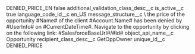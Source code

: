 <?xml version="1.0" encoding="UTF-8"?>
<CustomMetadata xmlns="http://soap.sforce.com/2006/04/metadata" xmlns:xsi="http://www.w3.org/2001/XMLSchema-instance" xmlns:xsd="http://www.w3.org/2001/XMLSchema">
    <label>DENIED_PRICE_EN</label>
    <protected>false</protected>
    <values>
        <field>additional_validation_class_desc__c</field>
        <value xsi:nil="true"/>
    </values>
    <values>
        <field>is_active__c</field>
        <value xsi:type="xsd:boolean">true</value>
    </values>
    <values>
        <field>language_code_id__c</field>
        <value xsi:type="xsd:string">en_US</value>
    </values>
    <values>
        <field>message_structure__c</field>
        <value xsi:type="xsd:string">\ the price of the opportunity #Name# of the client #Account.Name# has been denied by #UserInfo# on #CurrentDateTime#. Navigate to the opportunity by clicking on the following link: #SalesforceBaseUrl#/#Id#</value>
    </values>
    <values>
        <field>object_api_name__c</field>
        <value xsi:type="xsd:string">Opportunity</value>
    </values>
    <values>
        <field>recipient_class_desc__c</field>
        <value xsi:type="xsd:string">GetOppOwner</value>
    </values>
    <values>
        <field>unique_id__c</field>
        <value xsi:type="xsd:string">DENIED_PRICE</value>
    </values>
</CustomMetadata>
